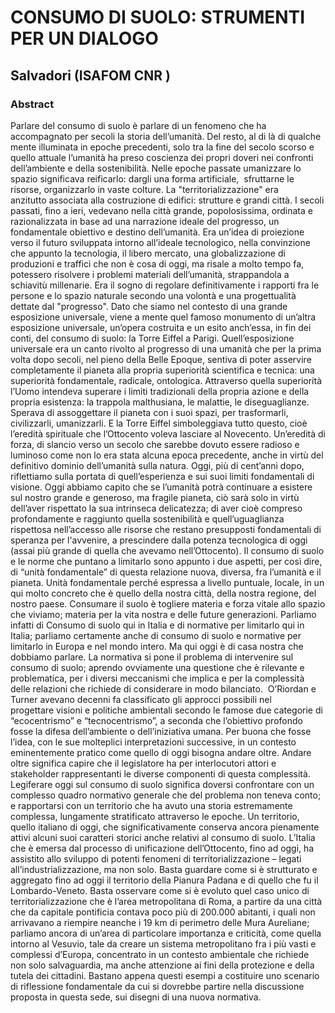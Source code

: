 # CONSUMO DI SUOLO: STRUMENTI PER UN DIALOGO
## Salvadori  (ISAFOM CNR )

### 

### Abstract


Parlare del consumo di suolo è parlare di un fenomeno che ha accompagnato per secoli la storia dell’umanità. Del resto, al di là di qualche mente illuminata in epoche precedenti, solo tra la fine del secolo scorso e quello attuale l’umanità ha preso coscienza dei propri doveri nei confronti dell’ambiente e della sostenibilità. Nelle epoche passate umanizzare lo spazio significava reificarlo: dargli una forma artificiale,  sfruttarne le risorse, organizzarlo in vaste colture. La "territorializzazione" era anzitutto associata alla costruzione di edifici: strutture e grandi città. I secoli passati, fino a ieri, vedevano nella città grande, popolosissima, ordinata e razionalizzata in base ad una narrazione ideale del progresso, un fondamentale obiettivo e destino dell’umanità. Era un’idea di proiezione verso il futuro sviluppata intorno all’ideale tecnologico, nella convinzione che appunto la tecnologia, il libero mercato, una globalizzazione di produzioni e traffici che non è cosa di oggi, ma risale a molto tempo fa, potessero risolvere i problemi materiali dell’umanità, strappandola a schiavitù millenarie. Era il sogno di regolare definitivamente i rapporti fra le persone e lo spazio naturale secondo una volontà e una progettualità dettate dal "progresso".
Dato che siamo nel contesto di una grande esposizione universale, viene a mente quel famoso monumento di un’altra esposizione universale, un’opera costruita e un esito anch’essa, in fin dei conti, del consumo di suolo: la Torre Eiffel a Parigi. Quell’esposizione universale era un canto rivolto al progresso di una umanità che per la prima volta dopo secoli, nel pieno della Belle Epoque, sentiva di poter asservire completamente il pianeta alla propria superiorità scientifica e tecnica: una superiorità fondamentale, radicale, ontologica. Attraverso quella superiorità l’Uomo intendeva superare i limiti tradizionali della propria azione e della propria esistenza: la trappola malthusiana, le malattie, le diseguaglianze. Sperava di assoggettare il pianeta con i suoi spazi, per trasformarli, civilizzarli, umanizzarli. E la Torre Eiffel simboleggiava tutto questo, cioè l’eredità spirituale che l’Ottocento voleva lasciare al Novecento. Un’eredità di forza, di slancio verso un secolo che sarebbe dovuto essere radioso e luminoso come non lo era stata alcuna epoca precedente, anche in virtù del definitivo dominio dell’umanità sulla natura. Oggi, più di cent’anni dopo, riflettiamo sulla portata di quell’esperienza e sui suoi limiti fondamentali di visione. Oggi abbiamo capito che se l’umanità potrà continuare a esistere sul nostro grande e generoso, ma fragile pianeta, ciò sarà solo in virtù dell’aver rispettato la sua intrinseca delicatezza; di aver cioè compreso profondamente e raggiunto quella sostenibilità e quell’uguaglianza rispettosa nell’accesso alle risorse che restano presupposti fondamentali di speranza per l'avvenire, a prescindere dalla potenza tecnologica di oggi (assai più grande di quella che avevamo nell’Ottocento).
Il consumo di suolo e le norme che puntano a limitarlo sono appunto i due aspetti, per così dire, di “unità fondamentale” di questa relazione nuova, diversa, fra l’umanità e il pianeta. Unità fondamentale perché espressa a livello puntuale, locale, in un qui molto concreto che è quello della nostra città, della nostra regione, del nostro paese. Consumare il suolo è togliere materia e forza vitale allo spazio che viviamo; materia per la vita nostra e delle future generazioni. Parliamo infatti di Consumo di suolo qui in Italia e di normative per limitarlo qui in Italia; parliamo certamente anche di consumo di suolo e normative per limitarlo in Europa e nel mondo intero. Ma qui oggi è di casa nostra che dobbiamo parlare.
La normativa si pone il problema di intervenire sul consumo di suolo; aprendo ovviamente una questione che è rilevante e problematica, per i diversi meccanismi che implica e per la complessità delle relazioni che richiede di considerare in modo bilanciato.  O’Riordan e Turner avevano decenni fa classificato gli approcci possibili nel progettare visioni e politiche ambientali secondo le famose due categorie di “ecocentrismo” e “tecnocentrismo”, a seconda che l’obiettivo profondo fosse la difesa dell’ambiente o dell’iniziativa umana. Per buona che fosse l’idea, con le sue molteplici interpretazioni successive, in un contesto eminentemente pratico come quello di oggi bisogna andare oltre. Andare oltre significa capire che il legislatore ha per interlocutori attori e stakeholder rappresentanti le diverse componenti di questa complessità. Legiferare oggi sul consumo di suolo significa doversi confrontare con un complesso quadro normativo generale che del problema non teneva conto; e rapportarsi con un territorio che ha avuto una storia estremamente complessa, lungamente stratificato attraverso le epoche. Un territorio, quello italiano di oggi, che significativamente conserva ancora pienamente attivi alcuni suoi caratteri storici anche relativi al consumo di suolo.
L’Italia che è emersa dal processo di unificazione dell’Ottocento, fino ad oggi, ha assistito allo sviluppo di potenti fenomeni di territorializzazione – legati all’industrializzazione, ma non solo. Basta guardare come si è strutturato e aggregato fino ad oggi il territorio della Pianura Padana e di quello che fu il Lombardo-Veneto. Basta osservare come si è evoluto quel caso unico di territorializzazione che è l’area metropolitana di Roma, a partire da una città che da capitale pontificia contava poco più di 200.000 abitanti, i quali non arrivavano a riempire neanche i 19 km di perimetro delle Mura Aureliane; parliamo ancora di un’area di particolare importanza e criticità, come quella intorno al Vesuvio, tale da creare un sistema metropolitano fra i più vasti e complessi d’Europa, concentrato in un contesto ambientale che richiede non solo salvaguardia, ma anche attenzione ai fini della protezione e della tutela dei cittadini. Bastano appena questi esempi a costituire uno scenario di riflessione fondamentale da cui si dovrebbe partire nella discussione proposta in questa sede, sui disegni di una nuova normativa.
